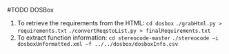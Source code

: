 #TODO
DOSBox
1.	To retrieve the requirements from the HTML:
  `cd dosbox`
  `./grabHtml.py > requirements.txt`
  `./convertReqstoList.py > finalRequirements.txt`
2.	To extract function information:
  `cd stereocode-master`
  `./stereocode –i dosboxUnformatted.xml –f ../../dosbox/dosboxInfo.csv`

